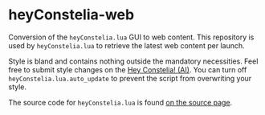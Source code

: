 # heyConstelia-web

Conversion of the `heyConstelia.lua` GUI to web content. This repository is used by `heyConstelia.lua` to retrieve the latest web content per launch.

Style is bland and contains nothing outside the mandatory necessities. Feel free to submit style changes on the [Hey Constelia! (AI)](https://constelia.ai/forums/index.php?threads/hey-constelia-ai.9299/). You can turn off `heyConstelia.lua.auto_update` to prevent the script from overwriting your style.

The source code for `heyConstelia.lua` is found [on the source page](https://constelia.ai/members/source.php?id=230). 
